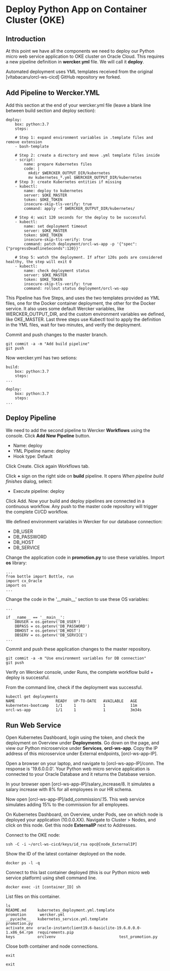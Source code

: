 # Deploy Python App on Container Cluster (OKE)

## Introduction

At this point we have all the components we need to deploy our Python micro web service application to OKE cluster on Oracle Cloud. This requires a new pipeline definition in **wercker.yml** file. We will call it **deploy**.

Automated deployment uses YML templates received from the original [vltabacaru/orcl-ws-cicd] GitHub repository we forked.

## Add Pipeline to Wercker.YML

Add this section at the end of your wercker.yml file (leave a blank line between build section and deploy section):

````
deploy:
    box: python:3.7
    steps:

    # Step 1: expand environment variables in .template files and remove extension
    - bash-template

    # Step 2: create a directory and move .yml template files inside
    - script:
        name: prepare Kubernetes files
        code: |
          mkdir $WERCKER_OUTPUT_DIR/kubernetes
          mv kubernetes_*.yml $WERCKER_OUTPUT_DIR/kubernetes
    # Step 3: create Kubernetes entities if missing
    - kubectl:
        name: deploy to kubernetes
        server: $OKE_MASTER
        token: $OKE_TOKEN
        insecure-skip-tls-verify: true
        command: apply -f $WERCKER_OUTPUT_DIR/kubernetes/

    # Step 4: wait 120 seconds for the deploy to be successful
    - kubectl:
        name: set deployment timeout
        server: $OKE_MASTER
        token: $OKE_TOKEN
        insecure-skip-tls-verify: true
        command: patch deployment/orcl-ws-app -p '{"spec":{"progressDeadlineSeconds":120}}'

    # Step 5: watch the deployment. If after 120s pods are considered healthy, the step will exit 0
    - kubectl:
        name: check deployment status
        server: $OKE_MASTER
        token: $OKE_TOKEN
        insecure-skip-tls-verify: true
        command: rollout status deployment/orcl-ws-app
````

This Pipeline has five Steps, and uses the two templates provided as YML files, one for the Docker container deployment, the other for the Docker service. It also uses some default Wercker variables, like WERCKER_OUTPUT_DIR, and the custom environment variables we defined, like OKE_MASTER. Last three steps use Kubectl tool to apply the definition in the YML files, wait for two minutes, and verify the deployment.

Commit and push changes to the master branch.

````
git commit -a -m "Add build pipeline"
git push
````

Now wercker.yml has two setions:

````
build:
    box: python:3.7
    steps:
...

deploy:
    box: python:3.7
    steps:
...
````

## Deploy Pipeline

We need to add the second pipeline to Wercker **Workflows** using the console. Click **Add New Pipeline** button.

- Name: deploy
- YML Pipeline name: deploy
- Hook type: Default

Click Create. Click again Workflows tab.

Click **+** sign on the right side on **build** pipeline. It opens *When pipeline build finishes* dialog, select:

- Execute pipeline: deploy

Click Add. Now your build and deploy pipelines are connected in a continuous workflow. Any push to the master code repository will trigger the complete CI/CD workflow.

We defined environment variables in Wercker for our database connection: 

- DB_USER
- DB_PASSWORD
- DB_HOST
- DB_SERVICE

Change the application code in **promotion.py** to use these variables. Import **os** library:

````
...
from bottle import Bottle, run
import cx_Oracle
import os
...
````

Change the code in the '\_\_main__' section to use these OS variables:

````
...

if __name__ == '__main__':
    DBUSER = os.getenv('DB_USER')
    DBPASS = os.getenv('DB_PASSWORD')
    DBHOST = os.getenv('DB_HOST')
    DBSERV = os.getenv('DB_SERVICE')
...
````

Commit and push these application changes to the master repository.

````
git commit -a -m "Use environment variables for DB connection"
git push
````

Verify on Wercker console, under Runs, the complete workflow build + deploy is successful.

From the command line, check if the deployment was successful.

````
kubectl get deployments
NAME                  READY   UP-TO-DATE   AVAILABLE   AGE
kubernetes-bootcamp   1/1     1            1           11m
orcl-ws-app           1/1     1            1           3m34s
````

## Run Web Service

Open Kubernetes Dashboard, login using the token, and check the deployment on Overview under **Deployments**. Go down on the page, and view our Python microservice under **Services**, **orcl-ws-app**. Copy the IP address of this microservice under External endpoints, [orcl-ws-app-IP]. 

Open a browser on your laptop, and navigate to [orcl-ws-app-IP]/conn. The response is '19.6.0.0.0'. Your Python web micro service application is connected to your Oracle Database and it returns the Database version.

In your browser open [orcl-ws-app-IP]/salary_increase/8. It simulates a salary increase with 8% for all employees in our HR schema. 

Now open [orcl-ws-app-IP]/add_commission/.15. This web service simulates adding 15% to the commission for all employees. 

On Kubernetes Dashboard, on Overview, under Pods, see on which node is deployed your application (10.0.0.XX). Navigate to Cluster > Nodes, and click on this node. Get this node **ExternalIP** next to Addresses.

Connect to the OKE node:

````
ssh -C -i ~/orcl-ws-cicd/keys/id_rsa opc@[node_ExternalIP]
````

Show the ID of the latest container deployed on the node.

````
docker ps -l -q
````

Connect to this last container deployed (this is our Python micro web service platform) using shell command line.

````
docker exec -it [container_ID] sh
````

List files on this container.

````
ls
README.md     kubernetes_deployment.yml.template			  promotion	     wercker.yml
__pycache__   kubernetes_service.yml.template				  promotion.py
activate_env  oracle-instantclient19.6-basiclite-19.6.0.0.0-1.x86_64.rpm  requirements.pip
keys	      orclvenv							  test_promotion.py
````

Close both container and node connections.

````
exit

exit
````

